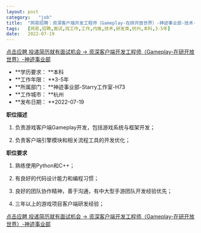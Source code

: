 ```yaml
---
layout:	post
category:	"job"
title:	"网易招聘：资深客户端开发工程师（Gameplay-在研开放世界）-神迹事业部-技术-研发类-杭州本科3-5年"
tags:	[网易,招聘,面试,找工作,工作,内推,技术,研发类,杭州,本科,3-5年]
date:	2022-07-19
---
```


[点击应聘 投递简历就有面试机会 ->  资深客户端开发工程师（Gameplay-在研开放世界）-神迹事业部](http://mobile.bole.netease.com/bole/boleDetail?id=39271&employeeId=346f03c3cda5f04c&key=all)



- **学历要求： **本科
- **工作年限： **3-5年
- **所属部门： **神迹事业部-Starry工作室-H73
- **工作城市： **杭州
- **发布日期： **2022-07-19



**职位描述**

 1. 负责游戏客户端Gameplay开发，包括游戏系统与框架开发；

2. 负责客户端引擎模块和相关流程工具的开发优化；





**职位要求**

1. 熟练使用Python和C++；

2. 有良好的代码设计能力和编程习惯；

3. 良好的团队协作精神，善于沟通，有中大型手游团队开发经验优先；

4. 三年以上的游戏项目客户端研发经验；





[点击应聘 投递简历就有面试机会 ->  资深客户端开发工程师（Gameplay-在研开放世界）-神迹事业部](http://mobile.bole.netease.com/bole/boleDetail?id=39271&employeeId=346f03c3cda5f04c&key=all)